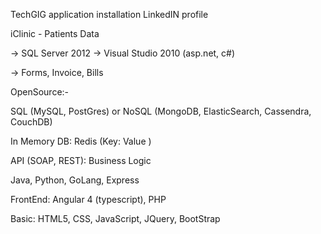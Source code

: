 TechGIG application installation
LinkedIN profile



iClinic - Patients Data

-> SQL Server 2012
-> Visual Studio 2010 (asp.net, c#)

-> Forms, Invoice, Bills

OpenSource:-

SQL (MySQL, PostGres) or NoSQL (MongoDB, ElasticSearch, Cassendra, CouchDB)

In Memory DB: Redis (Key: Value )

API (SOAP, REST):
Business Logic

Java, Python, GoLang, Express

FrontEnd: 
Angular 4 (typescript), PHP

Basic:
HTML5, CSS, JavaScript, JQuery, BootStrap


